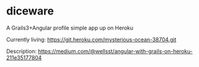 # diceware

A Grails3+Angular profile simple app up on Heroku

Currently living: https://git.heroku.com/mysterious-ocean-38704.git

Description: https://medium.com/@wellsst/angular-with-grails-on-heroku-211e35177804
